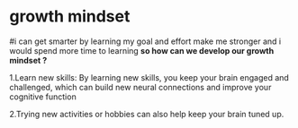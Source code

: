 # growth mindset  
#i can get smarter by learning my goal and effort make me stronger and i would spend more time to learning
**so how can we develop our growth mindset ?**

1.Learn new skills: By learning new skills, you keep your brain engaged and challenged, which can build new neural connections and improve your cognitive function

2.Trying new activities or hobbies can also help keep your brain tuned up.
